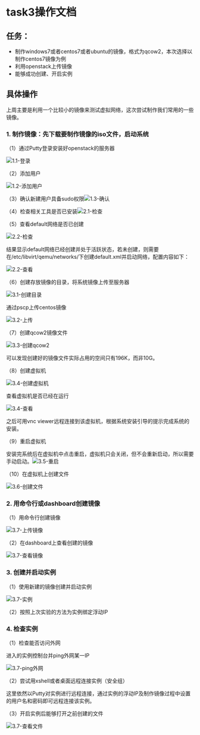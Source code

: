 # task3操作文档

## 任务：

- 制作windows7或者centos7或者ubuntu的镜像，格式为qcow2，本次选择以制作centos7镜像为例
- 利用openstack上传镜像
- 能够成功创建、开启实例



## 具体操作

上周主要是利用一个比较小的镜像来测试虚拟网络，这次尝试制作我们常用的一些镜像。

### 1. 制作镜像：先下载要制作镜像的iso文件，启动系统

（1）通过Putty登录安装好openstack的服务器

![1.1-登录](images/1.1-%E7%99%BB%E5%BD%95.png?raw=true)



（2）添加用户

![1.2-添加用户](images/1.2-%E6%B7%BB%E5%8A%A0%E7%94%A8%E6%88%B7.png?raw=true)



（3）确认新建用户具备sudo权限![1.3-确认](images/1.3-%E7%A1%AE%E8%AE%A4.png?raw=true)



（4）检查相关工具是否已安装![2.1-检查](images/2.1-%E6%A3%80%E6%9F%A5.png?raw=true)



（5）查看default网络是否已创建

![2.2-检查](images/2.2-%E6%A3%80%E6%9F%A5.png?raw=true)

结果显示default网络已经创建并处于活跃状态，若未创建，则需要在/etc/libvirt/qemu/networks/下创建default.xml并启动网络，配置内容如下：

![2.2-查看](images/2.2-%E6%9F%A5%E7%9C%8B.png?raw=true)



（6）创建存放镜像的目录，将系统镜像上传至服务器

![3.1-创建目录](images/3.1-%E5%88%9B%E5%BB%BA%E7%9B%AE%E5%BD%95.png?raw=true)

通过pscp上传centos镜像

![3.2-上传](images/3.2-%E4%B8%8A%E4%BC%A0.png?raw=true)



（7）创建qcow2镜像文件

![3.3-创建qcow2](images/3.3-%E5%88%9B%E5%BB%BAqcow2.png?raw=true)

可以发现创建好的镜像文件实际占用的空间只有196K，而非10G。



（8）创建虚拟机

![3.4-创建虚拟机](images/3.4-%E5%88%9B%E5%BB%BA%E8%99%9A%E6%8B%9F%E6%9C%BA.png?raw=true)

查看虚拟机是否已经在运行

![3.4-查看](images/3.4-%E6%9F%A5%E7%9C%8B.png?raw=true)

之后可用vnc viewer远程连接到该虚拟机，根据系统安装引导的提示完成系统的安装。



（9）重启虚拟机

安装完系统后在虚拟机中点击重启，虚拟机只会关闭，但不会重新启动，所以需要手动启动。![3.5-重启](images/3.5-%E9%87%8D%E5%90%AF.png?raw=true)



（10）在虚拟机上创建文件

![3.6-创建文件](images/3.6-%E5%88%9B%E5%BB%BA%E6%96%87%E4%BB%B6.png?raw=true)



### 2. 用命令行或dashboard创建镜像

（1）用命令行创建镜像

![3.7-上传镜像](images/3.7-%E4%B8%8A%E4%BC%A0%E9%95%9C%E5%83%8F.png?raw=true)



（2）在dashboard上查看创建的镜像

![3.7-查看镜像](images/3.7-%E6%9F%A5%E7%9C%8B%E9%95%9C%E5%83%8F.png?raw=true)



### 3. 创建并启动实例

（1）使用新建的镜像创建并启动实例

![3.7-实例](images/3.7-%E5%AE%9E%E4%BE%8B.png?raw=true)



（2）按照上次实验的方法为实例绑定浮动IP



### 4. 检查实例

（1）检查能否访问外网

进入的实例控制台并ping外网某一IP

![3.7-ping外网](images/3.7-ping%E5%A4%96%E7%BD%91.png?raw=true)



（2）尝试用xshell或者桌面远程连接实例（安全组）

这里依然以Putty对实例进行远程连接，通过实例的浮动IP及制作镜像过程中设置的用户名和密码即可远程连接该实例。



（3）开启实例后能够打开之前创建的文件

![3.7-查看文件](images/3.7-%E6%9F%A5%E7%9C%8B%E6%96%87%E4%BB%B6.png?raw=true)